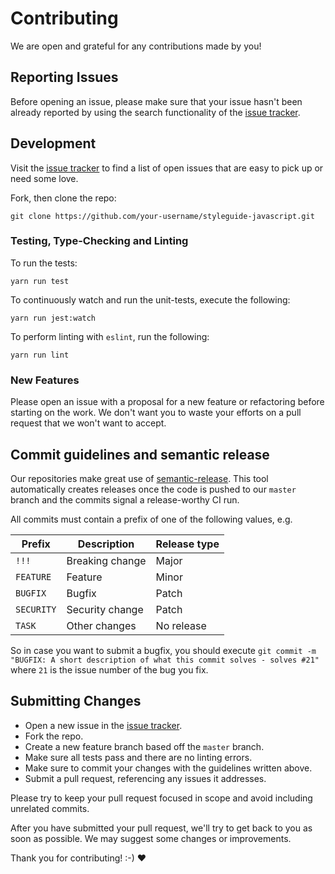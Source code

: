 # Contributing
We are open and grateful for any contributions made by you!

## Reporting Issues
Before opening an issue, please make sure that your issue hasn't been already reported by using the search functionality of the [issue tracker](https://github.com/ImmoweltGroup/styleguide-javascript/issues).

## Development
Visit the [issue tracker](https://github.com/ImmoweltGroup/styleguide-javascript/issues) to find a list of open issues that are easy to pick up or need some love.

Fork, then clone the repo:
```
git clone https://github.com/your-username/styleguide-javascript.git
```

### Testing, Type-Checking and Linting
To run the tests:
```
yarn run test
```

To continuously watch and run the unit-tests, execute the following:
```
yarn run jest:watch
```

To perform linting with `eslint`, run the following:
```
yarn run lint
```

### New Features
Please open an issue with a proposal for a new feature or refactoring before starting on the work. We don't want you to waste your efforts on a pull request that we won't want to accept.

## Commit guidelines and semantic release
Our repositories make great use of [semantic-release](https://github.com/semantic-release/semantic-release). This tool automatically creates releases once the code is pushed to our `master` branch and the commits signal a release-worthy CI run.

All commits must contain a prefix of one of the following values, e.g.

| Prefix        | Description     | Release type  |
| ------------- | --------------- | ------------- |
| `!!!`         | Breaking change | Major         |
| `FEATURE`     | Feature         | Minor         |
| `BUGFIX`      | Bugfix          | Patch         |
| `SECURITY`    | Security change | Patch         |
| `TASK`        | Other changes   | No release    |

So in case you want to submit a bugfix, you should execute `git commit -m "BUGFIX: A short description of what this commit solves - solves #21"` where `21` is the issue number of the bug you fix.

## Submitting Changes

* Open a new issue in the [issue tracker](https://github.com/ImmoweltGroup/styleguide-javascript/issues).
* Fork the repo.
* Create a new feature branch based off the `master` branch.
* Make sure all tests pass and there are no linting errors.
* Make sure to commit your changes with the guidelines written above.
* Submit a pull request, referencing any issues it addresses.

Please try to keep your pull request focused in scope and avoid including unrelated commits.

After you have submitted your pull request, we'll try to get back to you as soon as possible. We may suggest some changes or improvements.

Thank you for contributing! :-) :heart:
